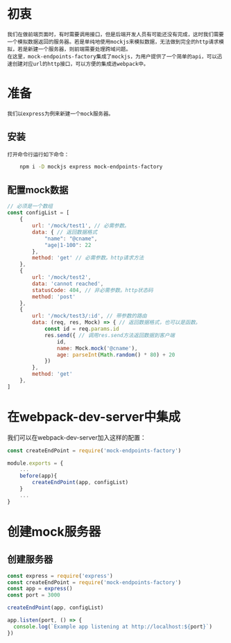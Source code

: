 # 初衷
    我们在做前端页面时，有时需要调用接口，但是后端开发人员有可能还没有完成，这时我们需要一个模拟数据返回的服务器。若是单纯地使用mockjs来模拟数据，无法做到完全的http请求模拟，若是新建一个服务器，则前端需要处理跨域问题。
    在这里，mock-endpoints-factory集成了mockjs，为用户提供了一个简单的api，可以迅速创建对应url的http接口，可以方便的集成进webpack中。

# 准备
    我们以express为例来新建一个mock服务器。


## 安装 
    打开命令行运行如下命令：
```bash
    npm i -D mockjs express mock-endpoints-factory
```

## 配置mock数据
```js
// 必须是一个数组
const configList = [
    {
        url: '/mock/test1', // 必需参数。
        data: { // 返回数据格式
            "name": "@cname",
            "age|1-100": 22
        },
        method: 'get' // 必需参数。http请求方法
    },
    {
        url: '/mock/test2',
        data: 'cannot reached',
        statusCode: 404, // 非必需参数。http状态码
        method: 'post'
    },
    {
        url: '/mock/test3/:id', // 带参数的路由
        data: (req, res, Mock) => { // 返回数据格式，也可以是函数。
            const id = req.params.id
            res.send({ // 调用res.send方法返回数据到客户端
                id,
                name: Mock.mock('@cname'),
                age: parseInt(Math.random() * 80) + 20
            })
        },
        method: 'get'
    },
]

```

# 在webpack-dev-server中集成
我们可以在webpack-dev-server加入这样的配置：
```js
const createEndPoint = require('mock-endpoints-factory')

module.exports = {
    ...
    before(app){
        createEndPoint(app, configList)
    }
    ...
}
```

# 创建mock服务器

## 创建服务器
```js
const express = require('express')
const createEndPoint = require('mock-endpoints-factory')
const app = express()
const port = 3000

createEndPoint(app, configList)

app.listen(port, () => {
  console.log(`Example app listening at http://localhost:${port}`)
})

```